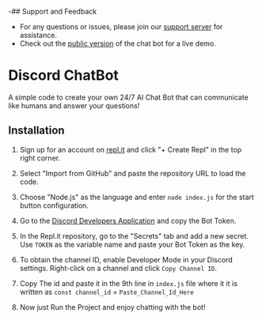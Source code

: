 -## Support and Feedback

- For any questions or issues, please join our [support server](https://discord.gg/UV22V6fEAv) for assistance.
- Check out the [public version](https://discord.com/api/oauth2/authorize?client_id=1129067271977959566&permissions=8&scope=bot%20applications.commands) of the chat bot for a live demo.

# Discord ChatBot

A simple code to create your own 24/7 AI Chat Bot that can communicate like humans and answer your questions!

## Installation

1. Sign up for an account on [repl.it](https://repl.it) and click "+ Create Repl" in the top right corner.

2. Select "Import from GitHub" and paste the repository URL to load the code.

3. Choose "Node.js" as the language and enter `node index.js` for the start button configuration.

4. Go to the [Discord Developers Application](https://discord.com/developers/applications) and copy the Bot Token.

5. In the Repl.it repository, go to the "Secrets" tab and add a new secret. Use `TOKEN` as the variable name and paste your Bot Token as the key.

6. To obtain the channel ID, enable Developer Mode in your Discord settings. Right-click on a channel and click `Copy Channel ID`.

7. Copy The id and paste it in the 9th line in `index.js` file where it it is written as `const channel_id` = `Paste_Channel_Id_Here`

8. Now just Run the Project and enjoy chatting with the bot!
